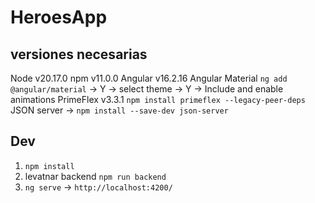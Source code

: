# HeroesApp

## versiones necesarias

Node v20.17.0
npm v11.0.0
Angular v16.2.16
Angular Material `ng add @angular/material` -> Y -> select theme -> Y -> Include and enable animations
PrimeFlex v3.3.1 `npm install primeflex --legacy-peer-deps`
JSON server -> `npm install --save-dev json-server`


## Dev

1) `npm install`
2) levatnar backend `npm run backend`
3) `ng serve` -> `http://localhost:4200/`
